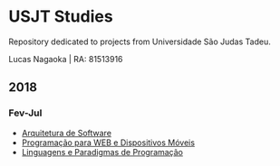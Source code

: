 # USJT Studies
Repository dedicated to projects from Universidade São Judas Tadeu.

Lucas Nagaoka | RA: 81513916

## 2018
### Fev-Jul

- [Arquitetura de Software](https://github.com/lucasnagaoka/usjt-studies-service-desk "Service Desk project with Spring MVC and Hibernate")
- [Programação para WEB e Dispositivos Móveis](https://github.com/lucasnagaoka/usjt-studies-android "Android Studio project")
- [Linguagens e Paradigmas de Programação](https://github.com/lucasnagaoka/usjt-python "Python project")

